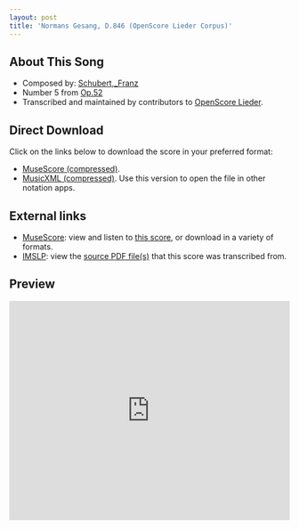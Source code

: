 ```yaml
---
layout: post
title: 'Normans Gesang, D.846 (OpenScore Lieder Corpus)'
---
```


## About This Song

- Composed by: [Schubert,_Franz](https://fourscoreandmore.org/openscore/lieder/Schubert,_Franz)
- Number 5 from [Op.52](https://fourscoreandmore.org/openscore/lieder/Schubert,_Franz/Op.52)
- Transcribed and maintained by contributors to [OpenScore Lieder].

[OpenScore Lieder]: https://musescore.com/openscore-lieder-corpus

## Direct Download

Click on the links below to download the score in your preferred format:
- [MuseScore (compressed)](https://github.com/openscore/lieder/blob/main/scores/Schubert,_Franz/Op.52/5_Normans_Gesang,_D.846/lc6182173.mscz?raw=true).
- [MusicXML (compressed)](https://github.com/openscore/lieder/blob/main/scores/Schubert,_Franz/Op.52/5_Normans_Gesang,_D.846/lc6182173.mxl?raw=true). Use this version to open the file in other notation apps.

## External links

- [MuseScore]: view and listen to [this score][MuseScore], or download in a variety of formats.
- [IMSLP]: view the [source PDF file(s)][IMSLP] that this score was transcribed from.

[MuseScore]: https://musescore.com/score/6182173
[IMSLP]: https://imslp.org/wiki/Special:ReverseLookup/62383

## Preview

<iframe width="100%" height="394" src="https://musescore.com/openscore-lieder-corpus/scores/6182173/embed" frameborder="0" allowfullscreen allow="autoplay; fullscreen"></iframe>
